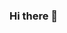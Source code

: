 ### Hi there 👋

<!--
**MooseTendoCozmoC2016/MooseTendoCozmoC2016** is a ✨ _special_ ✨ repository because its `README.md` (this file) appears on your GitHub profile.

Here are some ideas to get you started:

- 🔭 I’m currently working on ... MrBeast
- 🌱 I’m currently learning ...How To Make People Sub
- 👯 I’m looking to collaborate on ...
- 🤔 I’m looking for help with ... Photoshop
- 💬 Ask me about ...
- 📫 How to reach me: ...
- 😄 Pronouns: ...
- ⚡ Fun fact: I Like Corn Dogs And Money $o $ub$cribe to my YouTube channel

-->
